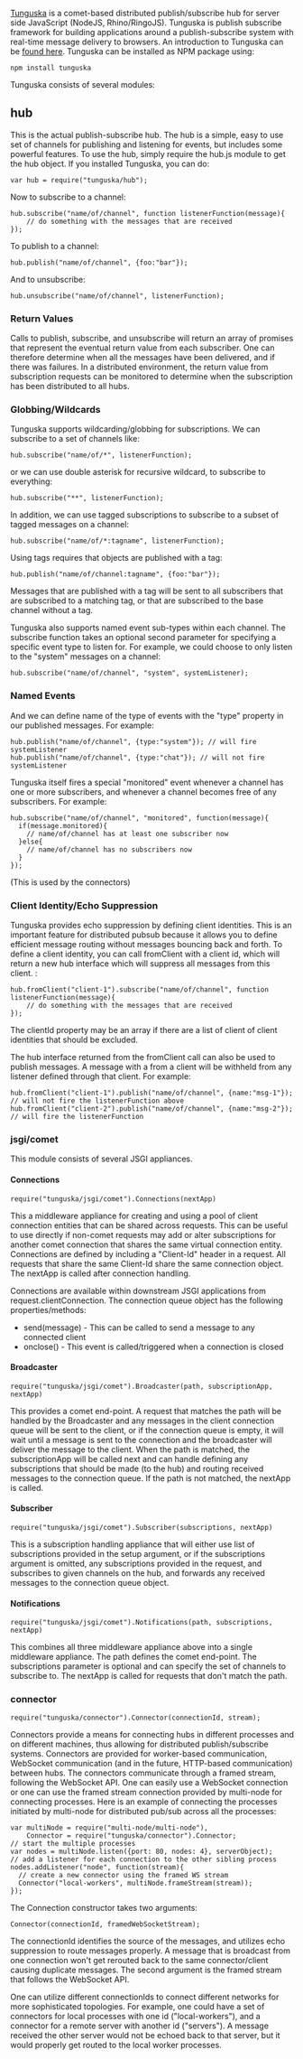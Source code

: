 [Tunguska](http://en.wikipedia.org/wiki/Tunguska_event) is a comet-based 
distributed publish/subscribe hub for server side JavaScript (NodeJS, Rhino/RingoJS).
Tunguska is publish subscribe framework for building applications around a 
publish-subscribe system with real-time message delivery
to browsers. An introduction to Tunguska can be [found here](http://www.sitepen.com/blog/2010/07/19/real-time-comet-applications-on-node-with-tunguska/).
Tunguska can be installed as NPM package using:

    npm install tunguska
    
Tunguska consists of several modules:

## hub

This is the actual publish-subscribe hub. The hub is a simple, easy to use set of channels
for publishing and listening for events, but includes some powerful features. To use the
hub, simply require the hub.js module to get the hub object. If you installed Tunguska, you can do:

    var hub = require("tunguska/hub");

Now to subscribe to a channel:

    hub.subscribe("name/of/channel", function listenerFunction(message){
        // do something with the messages that are received
    });

To publish to a channel:

    hub.publish("name/of/channel", {foo:"bar"});
    
And to unsubscribe:

    hub.unsubscribe("name/of/channel", listenerFunction);

### Return Values

Calls to publish, subscribe, and unsubscribe will return an array of promises that 
represent the eventual return value from each subscriber. One can therefore determine
when all the messages have been delivered, and if there was failures. In a distributed
environment, the return value from subscription requests can be monitored to determine when the subscription
has been distributed to all hubs.

### Globbing/Wildcards

Tunguska supports wildcarding/globbing for subscriptions. We can subscribe to a set
of channels like:

    hub.subscribe("name/of/*", listenerFunction);

or we can use double asterisk for recursive wildcard, to subscribe to everything:

    hub.subscribe("**", listenerFunction);

In addition, we can use tagged subscriptions to subscribe to a subset of tagged messages on a channel:

    hub.subscribe("name/of/*:tagname", listenerFunction);

Using tags requires that objects are published with a tag:

    hub.publish("name/of/channel:tagname", {foo:"bar"});

Messages that are published with a tag will be sent to all subscribers that are subscribed to a matching tag, or that are subscribed to the base channel without a tag.

Tunguska also supports named event sub-types within each channel. The subscribe
function takes an optional second parameter for specifying a specific event type
to listen for. For example,
we could choose to only listen to the "system" messages on a channel:

    hub.subscribe("name/of/channel", "system", systemListener);
 
### Named Events

And we can define name of the type of events with the "type" property in our published 
messages. For example:

    hub.publish("name/of/channel", {type:"system"}); // will fire systemListener
    hub.publish("name/of/channel", {type:"chat"}); // will not fire systemListener

Tunguska itself fires a special "monitored" event whenever a channel has one or more subscribers, and
whenever a channel becomes free of any subscribers. For example:

    hub.subscribe("name/of/channel", "monitored", function(message){
      if(message.monitored){
        // name/of/channel has at least one subscriber now
      }else{
        // name/of/channel has no subscribers now
      }
    });

(This is used by the connectors) 

### Client Identity/Echo Suppression
    
Tunguska provides echo suppression by defining client identities. This is an important
feature for distributed pubsub because it allows you to define efficient message routing
without messages bouncing back and forth. To define a client identity, you can call
fromClient with a client id, which will return a new hub interface which will
suppress all messages from this client. :

    
    hub.fromClient("client-1").subscribe("name/of/channel", function listenerFunction(message){
        // do something with the messages that are received
    });

The clientId property may be an array if there are a list of client of client identities that 
should be excluded.

The hub interface returned from the fromClient call can also be used to publish messages.
A message with a from a client will be withheld from any listener defined through that 
client. For example:

    hub.fromClient("client-1").publish("name/of/channel", {name:"msg-1"}); // will not fire the listenerFunction above
    hub.fromClient("client-2").publish("name/of/channel", {name:"msg-2"}); // will fire the listenerFunction
    
### jsgi/comet

This module consists of several JSGI appliances.

#### Connections

    require("tunguska/jsgi/comet").Connections(nextApp)
    
This a middleware appliance for creating and
using a pool of client connection entities that can be shared across requests. This can
be useful to use directly if non-comet requests may add or alter subscriptions for 
another comet connection that shares the same virtual connection entity. Connections
are defined by including a "Client-Id" header in a request. All requests that share the
same Client-Id share the same connection object. The nextApp is called after connection
handling. 

Connections are available within downstream JSGI applications from 
request.clientConnection. The connection queue object has the following properties/methods:
* send(message) - This can be called to send a message to any connected client
* onclose() - This event is called/triggered when a connection is closed  

#### Broadcaster

    require("tunguska/jsgi/comet").Broadcaster(path, subscriptionApp, nextApp)
    
This provides a comet end-point. A request that matches the path will be handled by the
Broadcaster and any messages in the client connection queue will be sent to the client,
or if the connection queue is empty, it will wait until a message is sent to the connection
and the broadcaster will deliver the message to the client. When the path is matched,
the subscriptionApp will be called next and can handle defining any subscriptions that
should be made (to the hub) and routing received messages to the connection queue.
If the path is not matched, the nextApp is called.      

#### Subscriber

    require("tunguska/jsgi/comet").Subscriber(subscriptions, nextApp)

This is a subscription handling appliance that will either use list of subscriptions provided in the 
setup argument, or if the subscriptions argument is omitted, any subscriptions 
provided in the request, and subscribes to given channels on the hub, and forwards any received messages
to the connection queue object.

#### Notifications

    require("tunguska/jsgi/comet").Notifications(path, subscriptions, nextApp)

This combines all three middleware appliance above into a single middleware appliance. The path defines
the comet end-point. The subscriptions parameter is optional and can specify the set
of channels to subscribe to. The nextApp is called for requests that don't match the path.
 
### connector

    require("tunguska/connector").Connector(connectionId, stream);
    
Connectors provide a means for connecting hubs in different processes and on 
different machines, thus allowing for distributed publish/subscribe systems. Connectors
are provided for worker-based communication, WebSocket communication 
(and in the future, HTTP-based communication) between hubs. The connectors 
communicate through a framed stream, following the 
WebSocket API. One can easily use a WebSocket connection or one can use the 
framed stream connection provided by multi-node for connecting processes. Here
is an example of connecting the processes initiated by multi-node for distributed 
pub/sub across all the processes:

    var multiNode = require("multi-node/multi-node"),
        Connector = require("tunguska/connector").Connector;
    // start the multiple processes
    var nodes = multiNode.listen({port: 80, nodes: 4}, serverObject);
    // add a listener for each connection to the other sibling process
    nodes.addListener("node", function(stream){
      // create a new connector using the framed WS stream
      Connector("local-workers", multiNode.frameStream(stream));
    });

The Connection constructor takes two arguments:

    Connector(connectionId, framedWebSocketStream);

The connectionId identifies the source of the messages, and utilizes echo suppression
to route messages properly. A message that is broadcast from one connection won't
get rerouted back to the same connector/client causing duplicate messages. The 
second argument is the framed stream that follows the WebSocket API. 

One can utilize different connectionIds to connect different networks for more sophisticated
topologies. For example, one could have a set of connectors for local processes with one id ("local-workers"),
and a connector for a remote server with another id ("servers"). A message received the other
server would not be echoed back to that server, but it would properly get routed to 
the local worker processes.